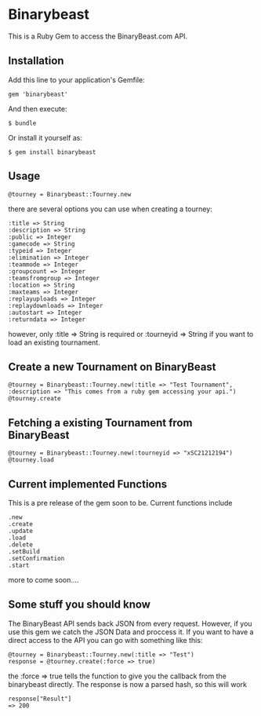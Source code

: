 # Binarybeast

This is a Ruby Gem to access the BinaryBeast.com API.

## Installation

Add this line to your application's Gemfile:

    gem 'binarybeast'

And then execute:

    $ bundle

Or install it yourself as:

    $ gem install binarybeast

## Usage

    @tourney = Binarybeast::Tourney.new

there are several options you can use when creating a tourney:

    :title => String
    :description => String
    :public => Integer
    :gamecode => String
    :typeid => Integer
    :elimination => Integer
    :teammode => Integer
    :groupcount => Integer
    :teamsfromgroup => Integer
    :location => String
    :maxteams => Integer
    :replayuploads => Integer
    :replaydownloads => Integer
    :autostart => Integer
    :returndata => Integer

however, only :title => String is required or :tourneyid => String if you want to load an existing tournament.

## Create a new Tournament on BinaryBeast

    @tourney = Binarybeast::Tourney.new(:title => "Test Tournament", :description => "This comes from a ruby gem accessing your api.")
    @tourney.create
    
## Fetching a existing Tournament from BinaryBeast

    @tourney = Binarybeast::Tourney.new(:tourneyid => "xSC21212194")
    @tourney.load

## Current implemented Functions

This is a pre release of the gem soon to be. Current functions include

    .new
    .create
    .update
    .load
    .delete
    .setBuild
    .setConfirmation
    .start

more to come soon....

## Some stuff you should know

The BinaryBeast API sends back JSON from every request. However, if you use this gem we catch the JSON Data and proccess it. If you want to have a direct access to the API you can go with something like this:

    @tourney = Binarybeast::Tourney.new(:title => "Test")
    response = @tourney.create(:force => true)
    
the :force => true tells the function to give you the callback from the binarybeast directly. The response is now a parsed hash, so this will work

    response["Result"]
    => 200

